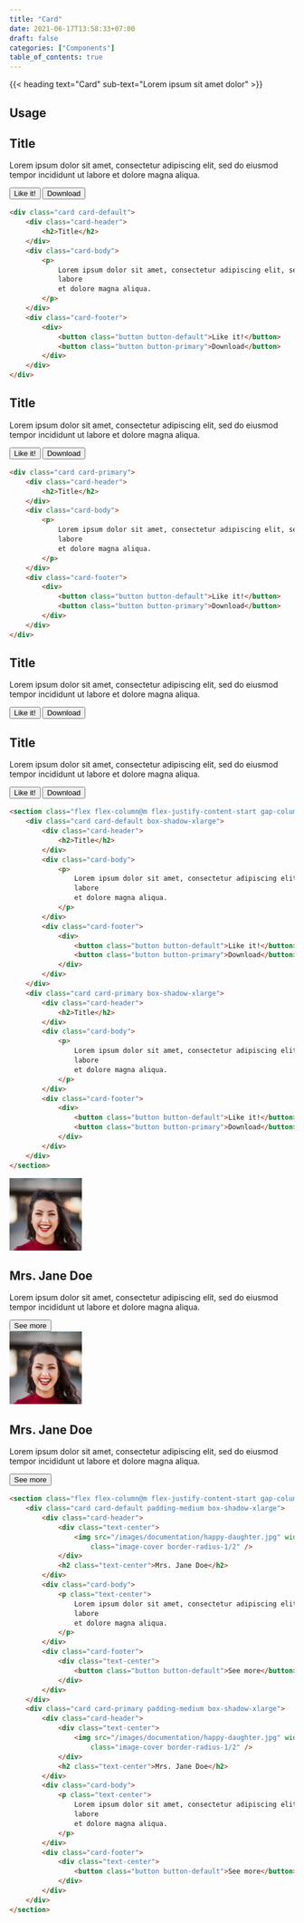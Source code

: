 ```yaml
---
title: "Card"
date: 2021-06-17T13:58:33+07:00
draft: false
categories: ["Components"]
table_of_contents: true
---
```


{{< heading text="Card" sub-text="Lorem ipsum sit amet dolor" >}}

## Usage

<div class="card card-default">
    <div class="card-header">
        <h2>Title</h2>
    </div>
    <div class="card-body">
        <p>
            Lorem ipsum dolor sit amet, consectetur adipiscing elit, sed do eiusmod tempor incididunt ut
            labore
            et dolore magna aliqua.
        </p>
    </div>
    <div class="card-footer">
        <div>
            <button class="button button-default">Like it!</button>
            <button class="button button-primary">Download</button>
        </div>
    </div>
</div>

``` html
<div class="card card-default">
    <div class="card-header">
        <h2>Title</h2>
    </div>
    <div class="card-body">
        <p>
            Lorem ipsum dolor sit amet, consectetur adipiscing elit, sed do eiusmod tempor incididunt ut
            labore
            et dolore magna aliqua.
        </p>
    </div>
    <div class="card-footer">
        <div>
            <button class="button button-default">Like it!</button>
            <button class="button button-primary">Download</button>
        </div>
    </div>
</div>
```

<div class="card card-primary">
    <div class="card-header">
        <h2>Title</h2>
    </div>
    <div class="card-body">
        <p>
            Lorem ipsum dolor sit amet, consectetur adipiscing elit, sed do eiusmod tempor incididunt ut
            labore
            et dolore magna aliqua.
        </p>
    </div>
    <div class="card-footer">
        <div>
            <button class="button button-default">Like it!</button>
            <button class="button button-primary">Download</button>
        </div>
    </div>
</div>

``` html
<div class="card card-primary">
    <div class="card-header">
        <h2>Title</h2>
    </div>
    <div class="card-body">
        <p>
            Lorem ipsum dolor sit amet, consectetur adipiscing elit, sed do eiusmod tempor incididunt ut
            labore
            et dolore magna aliqua.
        </p>
    </div>
    <div class="card-footer">
        <div>
            <button class="button button-default">Like it!</button>
            <button class="button button-primary">Download</button>
        </div>
    </div>
</div>
```

<section class="flex flex-column@m flex-justify-content-start gap-column-small gap-row-small">
    <div class="card card-default box-shadow-xlarge">
        <div class="card-header">
            <h2>Title</h2>
        </div>
        <div class="card-body">
            <p>
                Lorem ipsum dolor sit amet, consectetur adipiscing elit, sed do eiusmod tempor incididunt ut
                labore
                et dolore magna aliqua.
            </p>
        </div>
        <div class="card-footer">
            <div>
                <button class="button button-default">Like it!</button>
                <button class="button button-primary">Download</button>
            </div>
        </div>
    </div>
    <div class="card card-primary box-shadow-xlarge">
        <div class="card-header">
            <h2>Title</h2>
        </div>
        <div class="card-body">
            <p>
                Lorem ipsum dolor sit amet, consectetur adipiscing elit, sed do eiusmod tempor incididunt ut
                labore
                et dolore magna aliqua.
            </p>
        </div>
        <div class="card-footer">
            <div>
                <button class="button button-default">Like it!</button>
                <button class="button button-primary">Download</button>
            </div>
        </div>
    </div>
</section>

``` html
<section class="flex flex-column@m flex-justify-content-start gap-column-small gap-row-small">
    <div class="card card-default box-shadow-xlarge">
        <div class="card-header">
            <h2>Title</h2>
        </div>
        <div class="card-body">
            <p>
                Lorem ipsum dolor sit amet, consectetur adipiscing elit, sed do eiusmod tempor incididunt ut
                labore
                et dolore magna aliqua.
            </p>
        </div>
        <div class="card-footer">
            <div>
                <button class="button button-default">Like it!</button>
                <button class="button button-primary">Download</button>
            </div>
        </div>
    </div>
    <div class="card card-primary box-shadow-xlarge">
        <div class="card-header">
            <h2>Title</h2>
        </div>
        <div class="card-body">
            <p>
                Lorem ipsum dolor sit amet, consectetur adipiscing elit, sed do eiusmod tempor incididunt ut
                labore
                et dolore magna aliqua.
            </p>
        </div>
        <div class="card-footer">
            <div>
                <button class="button button-default">Like it!</button>
                <button class="button button-primary">Download</button>
            </div>
        </div>
    </div>
</section>
```

<section class="flex flex-column@m flex-justify-content-start gap-column-small gap-row-small">
    <div class="card card-default padding-medium box-shadow-xlarge">
        <div class="card-header">
            <div class="text-center">
                <img src="/images/documentation/happy-daughter.jpg" width="128" height="128"
                    class="image-cover border-radius-1/2" />
            </div>
            <h2 class="text-center">Mrs. Jane Doe</h2>
        </div>
        <div class="card-body">
            <p class="text-center">
                Lorem ipsum dolor sit amet, consectetur adipiscing elit, sed do eiusmod tempor incididunt ut
                labore
                et dolore magna aliqua.
            </p>
        </div>
        <div class="card-footer">
            <div class="text-center">
                <button class="button button-default">See more</button>
            </div>
        </div>
    </div>
    <div class="card card-primary padding-medium box-shadow-xlarge">
        <div class="card-header">
            <div class="text-center">
                <img src="/images/documentation/happy-daughter.jpg" width="128" height="128"
                    class="image-cover border-radius-1/2" />
            </div>
            <h2 class="text-center">Mrs. Jane Doe</h2>
        </div>
        <div class="card-body">
            <p class="text-center">
                Lorem ipsum dolor sit amet, consectetur adipiscing elit, sed do eiusmod tempor incididunt ut
                labore
                et dolore magna aliqua.
            </p>
        </div>
        <div class="card-footer">
            <div class="text-center">
                <button class="button button-default">See more</button>
            </div>
        </div>
    </div>
</section>

``` html
<section class="flex flex-column@m flex-justify-content-start gap-column-small gap-row-small">
    <div class="card card-default padding-medium box-shadow-xlarge">
        <div class="card-header">
            <div class="text-center">
                <img src="/images/documentation/happy-daughter.jpg" width="128" height="128"
                    class="image-cover border-radius-1/2" />
            </div>
            <h2 class="text-center">Mrs. Jane Doe</h2>
        </div>
        <div class="card-body">
            <p class="text-center">
                Lorem ipsum dolor sit amet, consectetur adipiscing elit, sed do eiusmod tempor incididunt ut
                labore
                et dolore magna aliqua.
            </p>
        </div>
        <div class="card-footer">
            <div class="text-center">
                <button class="button button-default">See more</button>
            </div>
        </div>
    </div>
    <div class="card card-primary padding-medium box-shadow-xlarge">
        <div class="card-header">
            <div class="text-center">
                <img src="/images/documentation/happy-daughter.jpg" width="128" height="128"
                    class="image-cover border-radius-1/2" />
            </div>
            <h2 class="text-center">Mrs. Jane Doe</h2>
        </div>
        <div class="card-body">
            <p class="text-center">
                Lorem ipsum dolor sit amet, consectetur adipiscing elit, sed do eiusmod tempor incididunt ut
                labore
                et dolore magna aliqua.
            </p>
        </div>
        <div class="card-footer">
            <div class="text-center">
                <button class="button button-default">See more</button>
            </div>
        </div>
    </div>
</section>
```